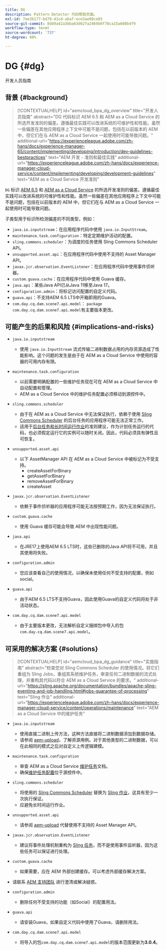 ```yaml
---
title: DG
description: Pattern Detector 代码帮助页面。
exl-id: 7ee3b177-bd79-41cd-abaf-ece3ae98ce03
source-git-commit: 8dd9a42a3bba63d62fa2469b0f78ca15a608b4f9
workflow-type: tm+mt
source-wordcount: '737'
ht-degree: 80%

---
```


# DG {#dg}

开发人员指南

## 背景 {#background}

>[!CONTEXTUALHELP]
>id="aemcloud_bpa_dg_overview"
>title="开发人员指南"
>abstract="DG 代码标识 AEM 6.5 和 AEM as a Cloud Service 的所选开发准则的偏差。遵循最佳实践可以改进系统的可维护性和性能。虽然一些偏差在其他应用程序上下文中可能不是问题，包括在以前版本的 AEM 中，但它们在与 AEM as a Cloud Service 一起使用时可能导致问题。"
>additional-url="https://experienceleague.adobe.com/zh-hans/docs/experience-manager-65/content/implementing/developing/introduction/dev-guidelines-bestpractices" text="AEM 开发 - 准则和最佳实践"
>additional-url="https://experienceleague.adobe.com/zh-hans/docs/experience-manager-cloud-service/content/implementing/developing/development-guidelines" text="AEM as a Cloud Service 开发准则"


`DG`  标识 [AEM 6.5](https://experienceleague.adobe.com/zh-hans/docs/experience-manager-65/content/implementing/developing/introduction/dev-guidelines-bestpractices) 和 [AEM as a Cloud Service](https://experienceleague.adobe.com/zh-hans/docs/experience-manager-cloud-service/content/implementing/developing/development-guidelines) 的所选开发准则的偏差。遵循最佳实践可以改进系统的可维护性和性能。虽然一些偏差在其他应用程序上下文中可能不是问题，包括在以前版本的 AEM 中，但它们在与 AEM as a Cloud Service 一起使用时可能导致问题。

子类型用于标识所检测偏差的不同类型，例如：

* `java.io.inputstream`：在应用程序代码中使用 `java.io.InputStream`。
* `maintenance.task.configuration`：特定定期维护活动的配置。
* `sling.commons.scheduler`：为调度的任务使用 Sling Commons Scheduler API。
* `unsupported.asset.api`：在应用程序代码中使用不支持的 Asset Manager API。
* `javax.jcr.observation.EventListener`：在应用程序代码中使用事件侦听器。
* `custom.guava.cache`：在应用程序代码中使用 Guava 缓存。
* `java.api`：某些Java API已从Java 11移至Java 17。
* `configuration.admin`：将标记访问配置的自定义代码。
* `guava.api`：不支持AEM 6.5 LTS中开箱即用的Guava。
* `com.day.cq.dam.scene7.api.model`： `package com.day.cq.dam.scene7.api.model`有主要版本更改。

## 可能产生的后果和风险 {#implications-and-risks}

* `java.io.inputstream`
   * 使用 `java.io.InputStream` 流式传输二进制数据占用的内存资源造成了性能影响。这个问题的发生是由于在 AEM as a Cloud Service 中使用的容器的可用内存有限。

* `maintenance.task.configuration`
   * 以前需要明确配置的一些维护任务现在可在 AEM as a Cloud Service 中自动配置和管理。
   * AEM as a Cloud Service 中的维护任务配置必须移动到源控件中。

* `sling.commons.scheduler`
   * 由于在 AEM as a Cloud Service 中无法保证执行，依赖于使用 [Sling Commons Scheduler](https://sling.apache.org/documentation/bundles/scheduler-service-commons-scheduler.html) 的后台任务的应用程序可能无法正常工作。
   * 适用于[后台任务和长时间运行作业](https://experienceleague.adobe.com/zh-hans/docs/experience-manager-cloud-service/content/implementing/developing/development-guidelines#background-tasks-and-long-running-jobs)的准则建议，作为计划任务运行的代码，也必须假定运行它的实例可以随时关闭。因此，代码必须具有弹性且可恢复。

* `unsupported.asset.api`
   * 以下 AssetManager API 在 AEM as a Cloud Service 中被标记为不受支持。
      * createAssetForBinary
      * getAssetForBinary
      * removeAssetForBinary
      * createAsset

* `javax.jcr.observation.EventListener`
   * 依赖于事件侦听器的应用程序可能无法按预期工作，因为无法保证执行。

* `custom.guava.cache`
   * 使用 Guava 缓存可能会导致 AEM 中出现性能问题。

* `java.api`
   * 在JRE17上使用AEM 6.5 LTS时，这些已删除的Java API将不可用，并且其使用将失败。

* `configuration.admin`
   * 您应该查看自己的使用情况，以确保未使用任何不受支持的配置，例如social。

* `guava.api`
   * 由于AEM 6.5 LTS不支持Guava，因此使用Guava的自定义代码将处于非活动状态。

* `com.day.cq.dam.scene7.api.model`
   * 由于主要版本更改，无法解析自定义捆绑包中导入的包`com.day.cq.dam.scene7.api.model`。


## 可采用的解决方案 {#solutions}

>[!CONTEXTUALHELP]
>id="aemcloud_bpa_dg_guidance"
>title="实施指南"
>abstract="检查您对 Sling Commons Scheduler 的使用情况。将它们重组为 Sling Jobs，重组其系统维护任务，审查任何二进制数据的流式处理，并重构其代码以符合 AEM as a Cloud Service 的要求。"
>additional-url="https://sling.apache.org/documentation/bundles/apache-sling-eventing-and-job-handling.html#jobs-guarantee-of-processing" text="Sling 作业"
>additional-url="https://experienceleague.adobe.com/zh-hans/docs/experience-manager-cloud-service/content/operations/maintenance" text="AEM as a Cloud Service 中的维护任务"

* `java.io.inputstream`
   * 使用直接二进制上传方法，这种方法直接将二进制数据添加到数据存储。
   * 请参阅 [aem-upload](https://github.com/adobe/aem-upload)，了解资源用例。对于其他类型的二进制数据，可以在此相同的模式之后对自定义上传逻辑建模。

* `maintenance.task.configuration`
   * 审查 AEM as a Cloud Service [维护任务](https://experienceleague.adobe.com/zh-hans/docs/experience-manager-cloud-service/content/operations/maintenance)文档。
   * 确保[维护任务配置](https://experienceleague.adobe.com/zh-hans/docs/experience-manager-cloud-service/content/implementing/deploying/overview#maintenance-tasks-configuration-in-source-control)位于源控件中。

* `sling.commons.scheduler`
   * 将使用的 [Sling Commons Scheduler](https://sling.apache.org/documentation/bundles/scheduler-service-commons-scheduler.html) 替换为 [Sling 作业](https://sling.apache.org/documentation/bundles/apache-sling-eventing-and-job-handling.html#jobs-guarantee-of-processing)，这具有至少一次执行保证。
   * 应避免长时间运行作业。

* `unsupported.asset.api`
   * 请参阅 [aem-upload](https://github.com/adobe/aem-upload) 代替使用不支持的 Asset Manager API。

* `javax.jcr.observation.EventListener`
   * 建议将事件处理机制重构为 [Sling 任务](https://sling.apache.org/documentation/bundles/apache-sling-eventing-and-job-handling.html#jobs-guarantee-of-processing)，而不是使用事件监听器，因为这些任务可以保证进行处理。

* `custom.guava.cache`
   * 如果需要，应在 AEM 外部创建缓存。可以考虑外部缓存解决方案。
* 请联系 [AEM 支持团队](https://helpx.adobe.com/cn/enterprise/using/support-for-experience-cloud.html) 进行澄清或解决疑惑。

* `configuration.admin`
   * 删除任何不受支持的功能（如Social）的配置用法。

* `guava.api`
   * 请安装Guava，如果自定义代码中使用了Guava，请删除用法。

* `com.day.cq.dam.scene7.api.model`
   * 将导入的包`com.day.cq.dam.scene7.api.model`的版本范围更新为&#x200B;**3.0.4**。